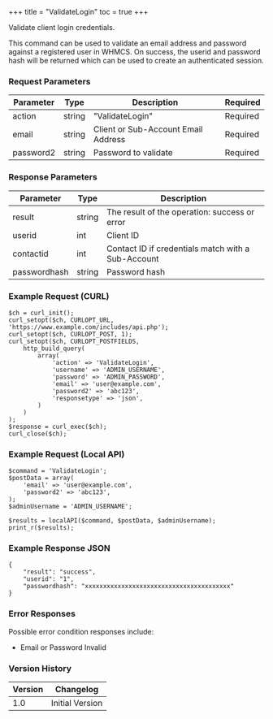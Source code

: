 +++
title = "ValidateLogin"
toc = true
+++

Validate client login credentials.

This command can be used to validate an email address and password against
a registered user in WHMCS. On success, the userid and password hash will
be returned which can be used to create an authenticated session.

### Request Parameters

| Parameter | Type | Description | Required |
| --------- | ---- | ----------- | -------- |
| action | string | "ValidateLogin" | Required |
| email | string | Client or Sub-Account Email Address | Required |
| password2 | string | Password to validate | Required |

### Response Parameters

| Parameter | Type | Description |
| --------- | ---- | ----------- |
| result | string | The result of the operation: success or error |
| userid | int | Client ID |
| contactid | int | Contact ID if credentials match with a Sub-Account |
| passwordhash | string | Password hash |


### Example Request (CURL)

```
$ch = curl_init();
curl_setopt($ch, CURLOPT_URL, 'https://www.example.com/includes/api.php');
curl_setopt($ch, CURLOPT_POST, 1);
curl_setopt($ch, CURLOPT_POSTFIELDS,
    http_build_query(
        array(
            'action' => 'ValidateLogin',
            'username' => 'ADMIN_USERNAME',
            'password' => 'ADMIN_PASSWORD',
            'email' => 'user@example.com',
            'password2' => 'abc123',
            'responsetype' => 'json',
        )
    )
);
$response = curl_exec($ch);
curl_close($ch);
```


### Example Request (Local API)

```
$command = 'ValidateLogin';
$postData = array(
    'email' => 'user@example.com',
    'password2' => 'abc123',
);
$adminUsername = 'ADMIN_USERNAME';

$results = localAPI($command, $postData, $adminUsername);
print_r($results);
```


### Example Response JSON

```
{
    "result": "success",
    "userid": "1",
    "passwordhash": "xxxxxxxxxxxxxxxxxxxxxxxxxxxxxxxxxxxxxxxx"
}
```


### Error Responses

Possible error condition responses include:

* Email or Password Invalid


### Version History

| Version | Changelog |
| ------- | --------- |
| 1.0 | Initial Version |
